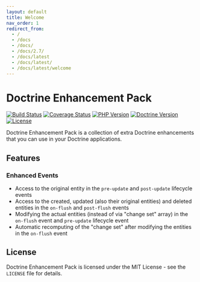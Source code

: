 ```yaml
---
layout: default
title: Welcome
nav_order: 1
redirect_from:
  - /
  - /docs
  - /docs/
  - /docs/2.7/
  - /docs/latest
  - /docs/latest/
  - /docs/latest/welcome
---
```


# Doctrine Enhancement Pack

[![Build Status](https://travis-ci.com/darkwebdesign/doctrine-enhancement-pack.svg?branch=2.7)](https://travis-ci.com/darkwebdesign/doctrine-enhancement-pack?branch=2.7)
[![Coverage Status](https://codecov.io/gh/darkwebdesign/doctrine-enhancement-pack/branch/2.7/graph/badge.svg)](https://codecov.io/gh/darkwebdesign/doctrine-enhancement-pack)
[![PHP Version](https://img.shields.io/badge/php-7.1%2B-777BB3.svg)](https://php.net/)
[![Doctrine Version](https://img.shields.io/badge/doctrine-2.7-2E6BC8.svg)](http://www.doctrine-project.org/)
[![License](https://poser.pugx.org/darkwebdesign/doctrine-enhancement-pack/license?format=flat)](https://packagist.org/packages/darkwebdesign/doctrine-enhancement-pack)

Doctrine Enhancement Pack is a collection of extra Doctrine enhancements that you can use in your Doctrine applications.

## Features

### Enhanced Events

* Access to the original entity in the `pre-update` and `post-update` lifecycle events
* Access to the created, updated (also their original entities) and deleted entities in the `on-flush` and `post-flush`
  events
* Modifying the actual entities (instead of via "change set" array) in the `on-flush` event and `pre-update` lifecycle
  event
* Automatic recomputing of the "change set" after modifying the entities in the `on-flush` event

## License

Doctrine Enhancement Pack is licensed under the MIT License - see the `LICENSE` file for details.
